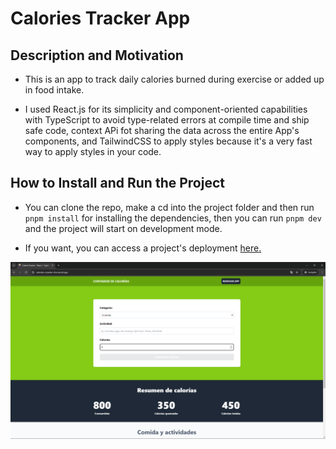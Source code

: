 # Calories Tracker App

## Description and Motivation

- This is an app to track daily calories burned during exercise or added up in food intake.

- I used React.js for its simplicity and component-oriented capabilities with TypeScript to avoid type-related errors at compile time and ship safe code, context APi fot sharing the data across the entire App's components, and TailwindCSS to apply styles because it's a very fast way to apply styles in your code.

## How to Install and Run the Project

- You can clone the repo, make a cd into the project folder and then run `pnpm install` for installing the dependencies, then you can run `pnpm dev` and the project will start on development mode.

- If you want, you can access a project's deployment [here.](https://calories-counter-rho.vercel.app/)

![Calories Tracker main image](./public/img/calories%20tracker.png 'Calories Tracker main image')
